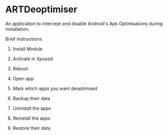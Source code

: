 # ARTDeoptimiser
An application to intercept and disable Android's Apk Optimisations during installation.

Brief Instructions:

1) Install Module
2) Activate in Xposed
3) Reboot

4) Open app
5) Mark which apps you want deoptimised
6) Backup their data
7) Uninstall the apps
8) Reinstall the apps
9) Restore their data
